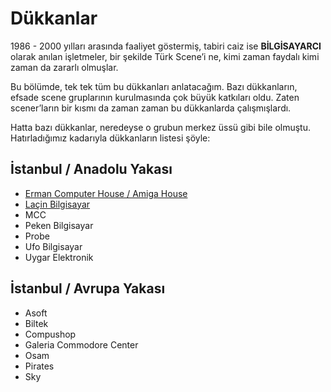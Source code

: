 # Dükkanlar

1986 - 2000 yılları arasında faaliyet göstermiş, tabiri caiz ise
**BİLGİSAYARCI** olarak anılan işletmeler, bir şekilde Türk Scene’i ne,
kimi zaman faydalı kimi zaman da zararlı olmuşlar.

Bu bölümde, tek tek tüm bu dükkanları anlatacağım. Bazı dükkanların,
efsade scene gruplarının kurulmasında çok büyük katkıları oldu. Zaten
scener’ların bir kısmı da zaman zaman bu dükkanlarda çalışmışlardı.

Hatta bazı dükkanlar, neredeyse o grubun merkez üssü gibi bile olmuştu.
Hatırladığımız kadarıyla dükkanların listesi şöyle:

## İstanbul / Anadolu Yakası

* [Erman Computer House / Amiga House](dukkanlar/erman_computer_house.md)
* [Laçin Bilgisayar](dukkanlar/lacin_bilgisayar.md)
* MCC
* Peken Bilgisayar
* Probe
* Ufo Bilgisayar
* Uygar Elektronik

## İstanbul / Avrupa Yakası

* Asoft
* Biltek
* Compushop
* Galeria Commodore Center
* Osam
* Pirates
* Sky